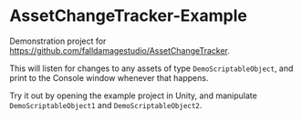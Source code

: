 # AssetChangeTracker-Example
Demonstration project for https://github.com/falldamagestudio/AssetChangeTracker.

This will listen for changes to any assets of type `DemoScriptableObject`, and print to the Console window whenever that happens.

Try it out by opening the example project in Unity, and manipulate `DemoScriptableObject1` and `DemoScriptableObject2`.
